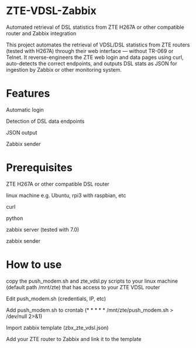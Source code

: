 # ZTE-VDSL-Zabbix
Automated retrieval of DSL statistics from ZTE H267A or other compatible router and Zabbix integration

This project automates the retrieval of VDSL/DSL statistics from ZTE routers (tested with H267A) through their web interface — without TR-069 or Telnet.
It reverse-engineers the ZTE web login and data pages using curl, auto-detects the correct endpoints, and outputs DSL stats as JSON for ingestion by Zabbix or other monitoring system.

# Features
Automatic login

Detection of DSL data endpoints

JSON output

Zabbix sender

# Prerequisites
ZTE H267A or other compatible DSL router

linux machine e.g. Ubuntu, rpi3 with raspbian, etc

curl

python

zabbix server (tested with 7.0)

zabbix sender


# How to use
copy the push_modem.sh and zte_vdsl.py scripts to your linux machine (default path /mnt/zte) that has access to your ZTE VDSL router

Edit push_modem.sh (credentials, IP, etc)

Add push_modem.sh to crontab (* * * * * /mnt/zte/push_modem.sh > /dev/null 2>&1)

Import zabbix template (zbx_zte_vdsl.json)

Add your ZTE router to Zabbix and link it to the template
